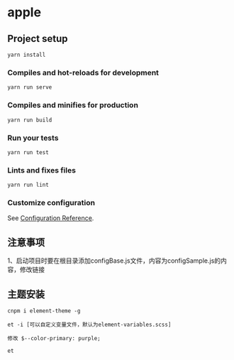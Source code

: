 # apple

## Project setup
```
yarn install
```

### Compiles and hot-reloads for development
```
yarn run serve
```

### Compiles and minifies for production
```
yarn run build
```

### Run your tests
```
yarn run test
```

### Lints and fixes files
```
yarn run lint
```

### Customize configuration
See [Configuration Reference](https://cli.vuejs.org/config/).

## 注意事项
1、启动项目时要在根目录添加configBase.js文件，内容为configSample.js的内容，修改链接

## 主题安装
```
cnpm i element-theme -g

et -i [可以自定义变量文件，默认为element-variables.scss]

修改 $--color-primary: purple;

et
```
